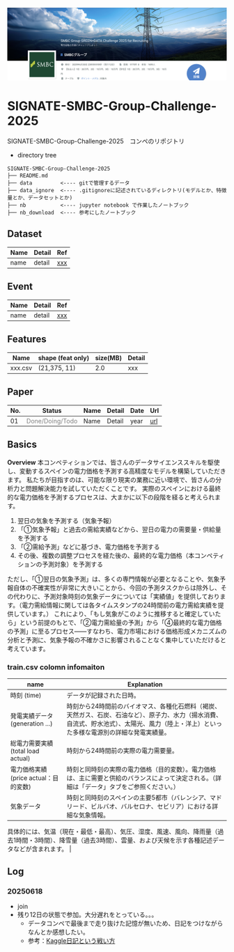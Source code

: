 ![comp](./data/info/images/001_comp.png)

# SIGNATE-SMBC-Group-Challenge-2025
SIGNATE-SMBC-Group-Challenge-2025　コンペのリポジトリ

- directory tree
```
SIGNATE-SMBC-Group-Challenge-2025
├── README.md
├── data         <---- gitで管理するデータ
├── data_ignore  <---- .gitignoreに記述されているディレクトリ(モデルとか、特徴量とか、データセットとか)
├── nb           <---- jupyter notebook で作業したノートブック
├── nb_download  <---- 参考にしたノートブック
```

## Dataset
|Name|Detail|Ref|
|---|---|---|
|name|detail|[xxx](xxx)|

## Event
|Name|Detail|Ref|
|---|---|---|
|name|detail|[xxx](xxx)|

## Features
|Name|shape (feat only)|size(MB)|Detail|
|---|---|---|---|
|xxx.csv|(21,375, 11)|2.0|xxx|

## Paper
|No.|Status|Name|Detail|Date|Url|
|---|---|---|---|---|---|
|01|<font color='gray'>Done/Doing/Todo</font>|Name|Detail|year|[url](xx)|


## Basics
**Overview**
本コンペティションでは、皆さんのデータサイエンススキルを駆使し、変動するスペインの電力価格を予測する高精度なモデルを構築していただきます。
私たちが目指すのは、可能な限り現実の業務に近い環境で、皆さんの分析力と問題解決能力を試していただくことです。
実際のスペインにおける最終的な電力価格を予測するプロセスは、大まかに以下の段階を経ると考えられます。

1. 翌日の気象を予測する（気象予報）
2. 「①気象予報」と過去の需給実績などから、翌日の電力の需要量・供給量を予測する
3. 「②需給予測」などに基づき、電力価格を予測する
4. その後、複数の調整プロセスを経た後の、最終的な電力価格（本コンペティションの予測対象）を予測する

ただし、「①翌日の気象予測」は、多くの専門情報が必要となることや、気象予報自体の不確実性が非常に大きいことから、今回の予測タスクからは除外し、その代わりに、予測対象時刻の気象データについては「実績値」を提供しております。（電力需給情報に関しては各タイムスタンプの24時間前の電力需給実績を提供しています。） これにより、「もし気象がこのように推移すると確定していたら」という前提のもとで、「②電力需給量の予測」から「④最終的な電力価格の予測」に至るプロセス――すなわち、電力市場における価格形成メカニズムの分析と予測に、気象予報の不確かさに影響されることなく集中していただけると考えています。

### train.csv colomn infomaiton

|name|Explanation|
|----|----|
|時刻 (time)|データが記録された日時。|
|発電実績データ (generation ...)|時刻から24時間前のバイオマス、各種化石燃料（褐炭、天然ガス、石炭、石油など）、原子力、水力（揚水消費、自流式、貯水池式）、太陽光、風力（陸上・洋上）といった多様な電源別の詳細な発電実績量。|
|総電力需要実績 (total load actual)|時刻から24時間前の実際の電力需要量。|
|電力価格実績 (price actual：目的変数)|時刻と同時刻の実際の電力価格（目的変数）。電力価格は、主に需要と供給のバランスによって決定される。（詳細は「データ」タブをご参照ください。）|
|気象データ|時刻と同時刻のスペインの主要5都市（バレンシア、マドリード、ビルバオ、バルセロナ、セビリア）における詳細な気象情報。
具体的には、気温（現在・最低・最高）、気圧、湿度、風速、風向、降雨量（過去1時間・3時間）、降雪量（過去3時間）、雲量、および天候を示す各種記述データなどが含まれます。
|


## Log
### 20250618
- join
- 残り12日の状態で参加。大分遅れをとっている。。。
  - データコンペで最後まで走り抜けた記憶が無いため、日記をつけながらなんとか感想したい。
  - 参考：[Kaggle日記という戦い方](https://zenn.dev/fkubota/articles/3d8afb0e919b555ef068)
